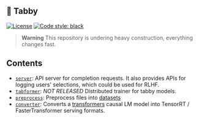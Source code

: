 ## 🐾 Tabby
[![License](https://img.shields.io/badge/License-Apache_2.0-blue.svg)](https://opensource.org/licenses/Apache-2.0)
[![Code style: black](https://img.shields.io/badge/code%20style-black-000000.svg)](https://github.com/psf/black)

> **Warning**
> This repository is undering heavy construction, everything changes fast.

## Contents
* [`server`](./server): API server for completion requests. It also provides APIs for logging users' selections, which could be used for RLHF.
* [`tabformer`](./tabformer): *NOT RELEASED* Distributed trainer for tabby models.
* [`preprocess`](./preprocess): Preprocess files into [datasets](https://huggingface.co/docs/datasets)
* [`converter`](./converter): Converts a [transformers](https://huggingface.co/docs/transformers) causal LM model into TensorRT / FasterTransformer serving formats.
